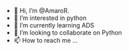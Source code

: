 - 👋 Hi, I’m @AmaroR.
- 👀 I’m interested in python
- 🌱 I’m currently learning ADS
- 💞️ I’m looking to collaborate on Python
- 📫 How to reach me ...

<!---
AmaroReghine/AmaroReghine is a ✨ special ✨ repository because its `README.md` (this file) appears on your GitHub profile.
You can click the Preview link to take a look at your changes.
--->
